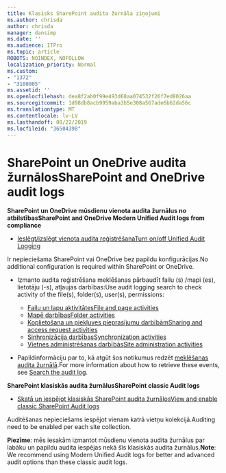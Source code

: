 ```yaml
---
title: Klasisks SharePoint audita žurnāla ziņojumi
ms.author: chrisda
author: chrisda
manager: dansimp
ms.date: ''
ms.audience: ITPro
ms.topic: article
ROBOTS: NOINDEX, NOFOLLOW
localization_priority: Normal
ms.custom:
- "1372"
- "3100005"
ms.assetid: ''
ms.openlocfilehash: dea8f2ab0f99e493d68aa074532f26f7ed8026aa
ms.sourcegitcommit: 1d98db8acb9959aba3b5e308a567ade6b62da56c
ms.translationtype: MT
ms.contentlocale: lv-LV
ms.lasthandoff: 08/22/2019
ms.locfileid: "36504398"
---
```

# <a name="sharepoint-and-onedrive-audit-logs"></a><span data-ttu-id="ccb07-102">SharePoint un OneDrive audita žurnālos</span><span class="sxs-lookup"><span data-stu-id="ccb07-102">SharePoint and OneDrive audit logs</span></span>

<span data-ttu-id="ccb07-103">**SharePoint un OneDrive mūsdienu vienota audita žurnālus no atbilstības**</span><span class="sxs-lookup"><span data-stu-id="ccb07-103">**SharePoint and OneDrive Modern Unified Audit logs from compliance**</span></span>

- [<span data-ttu-id="ccb07-104">Ieslēgt/izslēgt vienota audita reģistrēšana</span><span class="sxs-lookup"><span data-stu-id="ccb07-104">Turn on/off Unified Audit Logging</span></span>](https://docs.microsoft.com/office365/securitycompliance/turn-audit-log-search-on-or-off) 

<span data-ttu-id="ccb07-105">Ir nepieciešama SharePoint vai OneDrive bez papildu konfigurācijas.</span><span class="sxs-lookup"><span data-stu-id="ccb07-105">No additional configuration is required within SharePoint or OneDrive.</span></span>

- <span data-ttu-id="ccb07-106">Izmanto audita reģistrēšana meklēšanas pārbaudīt failu (s) /mapi (es), lietotāju (-s), atļaujas darbības:</span><span class="sxs-lookup"><span data-stu-id="ccb07-106">Use audit logging search to check activity of the file(s), folder(s), user(s), permissions:</span></span>

    - [<span data-ttu-id="ccb07-107">Failu un lapu aktivitātes</span><span class="sxs-lookup"><span data-stu-id="ccb07-107">File and page activities</span></span>](https://docs.microsoft.com/office365/securitycompliance/search-the-audit-log-in-security-and-compliance)
    - [<span data-ttu-id="ccb07-108">Mapē darbības</span><span class="sxs-lookup"><span data-stu-id="ccb07-108">Folder activities</span></span>](https://docs.microsoft.com/office365/securitycompliance/search-the-audit-log-in-security-and-compliance#folder-activities)
    - [<span data-ttu-id="ccb07-109">Koplietošana un piekļuves pieprasījumu darbībām</span><span class="sxs-lookup"><span data-stu-id="ccb07-109">Sharing and access request activities</span></span>](https://docs.microsoft.com/office365/securitycompliance/search-the-audit-log-in-security-and-compliance#sharing-and-access-request-activities)
    - [<span data-ttu-id="ccb07-110">Sinhronizācija darbības</span><span class="sxs-lookup"><span data-stu-id="ccb07-110">Synchronization activities</span></span>](https://docs.microsoft.com/office365/securitycompliance/search-the-audit-log-in-security-and-compliance#synchronization-activities)
    - [<span data-ttu-id="ccb07-111">Vietnes administrēšanas darbībās</span><span class="sxs-lookup"><span data-stu-id="ccb07-111">Site administration activities</span></span>](https://docs.microsoft.com/office365/securitycompliance/search-the-audit-log-in-security-and-compliance#site-administration-activities)
- <span data-ttu-id="ccb07-112">Papildinformāciju par to, kā atgūt šos notikumus redzēt [meklēšanas audita žurnālā](https://docs.microsoft.com/office365/securitycompliance/search-the-audit-log-in-security-and-compliance#search-the-audit-log).</span><span class="sxs-lookup"><span data-stu-id="ccb07-112">For more information about how to retrieve these events, see [Search the audit log](https://docs.microsoft.com/office365/securitycompliance/search-the-audit-log-in-security-and-compliance#search-the-audit-log).</span></span>

<span data-ttu-id="ccb07-113">**SharePoint klasiskās audita žurnālus**</span><span class="sxs-lookup"><span data-stu-id="ccb07-113">**SharePoint classic Audit logs**</span></span>

- [<span data-ttu-id="ccb07-114">Skatā un iespējot klasiskās SharePoint audita žurnālos</span><span class="sxs-lookup"><span data-stu-id="ccb07-114">View and enable classic SharePoint Audit logs</span></span>](https://support.office.com/article/view-audit-log-reports-b37c5869-1b47-4a82-a30d-ea20070fe527)

<span data-ttu-id="ccb07-115">Auditēšanas nepieciešams iespējot vienam katrā vietņu kolekcijā.</span><span class="sxs-lookup"><span data-stu-id="ccb07-115">Auditing need to be enabled per each site collection.</span></span> 

<span data-ttu-id="ccb07-116">**Piezīme**: mēs iesakām izmantot mūsdienu vienota audita žurnālus par labāku un papildu audita iespējas nekā šīs klasiskās audita žurnālus.</span><span class="sxs-lookup"><span data-stu-id="ccb07-116">**Note**: We recommend using Modern Unified Audit logs for better and advanced audit options than these classic audit logs.</span></span>

